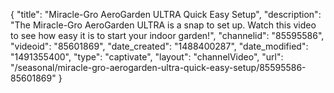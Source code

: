 {
    "title": "Miracle-Gro AeroGarden ULTRA Quick Easy Setup",
    "description": "The Miracle-Gro AeroGarden ULTRA is a snap to set up. Watch this video to see how easy it is to start your indoor garden!",
    "channelid": "85595586",
    "videoid": "85601869",
    "date_created": "1488400287",
    "date_modified": "1491355400",
    "type": "captivate",
    "layout": "channelVideo",
    "url": "\/seasonal\/miracle-gro-aerogarden-ultra-quick-easy-setup\/85595586-85601869"
}